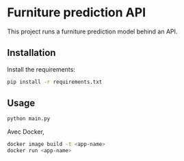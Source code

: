 # Furniture prediction API
This project runs a furniture prediction model behind an API.


## Installation
Install the requirements:

```bash
pip install -r requirements.txt
```

## Usage

```bash
python main.py
```
Avec Docker, 

```bash
docker image build -t <app-name>
docker run <app-name>
```